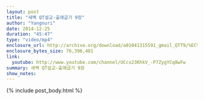 ```yaml
---
layout: post
title: "새벽 QT설교-출애굽기 9장"
author: "Yangnuri"
date: 2014-12-25
duration: "45:47"
type: "video/mp4"
enclosure_url: http://archive.org/download/a01041315591_gmail_QTT9/%EC%83%88%EB%B2%BDQT%EC%84%A4%EA%B5%90%20-%20%EC%B6%9C%EC%95%A0%EA%B5%BD%EA%B8%B0%209%EC%9E%A5.mp4
enclosure_bytes_size: 76,396,481 
link:
  youtube: http://www.youtube.com/channel/UCcx23KhkV_-P7ZygYCq8wFw
summary: 새벽 QT설교-출애굽기 9장
show_notes:
---
```


{% include post_body.html %}
